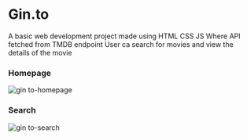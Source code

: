 # Gin.to
A basic web development project made using HTML CSS JS
Where API fetched from TMDB endpoint 
User ca search for movies and view the details of the movie

### Homepage
![gin to-homepage](https://github.com/Abhi-Shek17/Gin.to/assets/136077817/2f82018f-ac64-4204-8070-9da93f70885a)
### Search
![gin to-search](https://github.com/Abhi-Shek17/Gin.to/assets/136077817/13375ee5-c39f-4f32-9345-bf7513a1e639)
